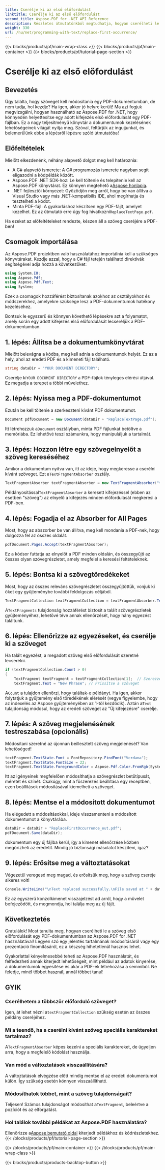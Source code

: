 ```yaml
---
title: Cserélje ki az első előfordulást
linktitle: Cserélje ki az első előfordulást
second_title: Aspose.PDF for .NET API Reference
description: Részletes útmutatónkból megtudhatja, hogyan cserélheti le a szöveg első előfordulását a PDF-ben az Aspose.PDF for .NET használatával. Tökéletes fejlesztőknek és dokumentumkezelőknek.
weight: 330
url: /hu/net/programming-with-text/replace-first-occurrence/
---
```


{{< blocks/products/pf/main-wrap-class >}}
{{< blocks/products/pf/main-container >}}
{{< blocks/products/pf/tutorial-page-section >}}

# Cserélje ki az első előfordulást

## Bevezetés

Úgy találta, hogy szöveget kell módosítania egy PDF-dokumentumban, de nem tudja, hol kezdje? Ha igen, akkor jó helyre került! Ma azt fogjuk megvizsgálni, hogyan használható az Aspose.PDF for .NET, hogy könnyedén helyettesítse egy adott kifejezés első előfordulását egy PDF-fájlban. Ez a nagy teljesítményű könyvtár a dokumentumok kezelésének lehetőségeinek világát nyitja meg. Szóval, feltűrjük az ingujjunkat, és belemerülünk ebbe a lépésről lépésre szóló útmutatóba!

## Előfeltételek

Mielőtt elkezdenénk, néhány alapvető dolgot meg kell határoznia:

- A C# alapvető ismerete: A C# programozás ismerete nagyban segít eligazodni a kódpéldák között.
-  Aspose.PDF .NET SDK-hoz: Le kell töltenie és telepítenie kell az Aspose.PDF könyvtárat. Ez könnyen megtehető a[Aspose honlapja](https://releases.aspose.com/pdf/net/). 
- .NET fejlesztői környezet: Győződjön meg arról, hogy be van állítva a Visual Studio vagy más .NET-kompatibilis IDE, ahol megírhatja és tesztelheti a kódot.
- Minta PDF-fájl: A gyakorláshoz készítsen egy PDF-fájlt, amelyet kezelhet. Ez az útmutató erre úgy fog hivatkozni`ReplaceTextPage.pdf`.

Ha ezeket az előfeltételeket rendezte, készen áll a szöveg cseréjére a PDF-ben!

## Csomagok importálása

Az Aspose.PDF projektben való használatához importálnia kell a szükséges könyvtárakat. Kezdje azzal, hogy a C# fájl tetején található direktívák segítségével adja hozzá a következőket:

```csharp
using System.IO;
using Aspose.Pdf;
using Aspose.Pdf.Text;
using System;
```

Ezek a csomagok hozzáférést biztosítanak azokhoz az osztályokhoz és módszerekhez, amelyekre szüksége lesz a PDF-dokumentumok hatékony kezeléséhez.

Bontsuk le egyszerű és könnyen követhető lépésekre azt a folyamatot, amely során egy adott kifejezés első előfordulását lecseréljük a PDF-dokumentumban.

## 1. lépés: Állítsa be a dokumentumkönyvtárat

Mielőtt belevágna a kódba, meg kell adnia a dokumentumok helyét. Ez az a hely, ahol az eredeti PDF és a kimeneti fájl található.

```csharp
string dataDir = "YOUR DOCUMENT DIRECTORY";
```
 Cserélje ki`YOUR DOCUMENT DIRECTORY` a PDF-fájlok tényleges elérési útjával. Ez megadja a terepet a többi művelethez.

## 2. lépés: Nyissa meg a PDF-dokumentumot

Ezután be kell töltenie a szerkeszteni kívánt PDF dokumentumot.

```csharp
Document pdfDocument = new Document(dataDir + "ReplaceTextPage.pdf");
```
Itt létrehozzuk a`Document` osztályban, minta PDF fájlunkat betöltve a memóriába. Ez lehetővé teszi számunkra, hogy manipuláljuk a tartalmát.

## 3. lépés: Hozzon létre egy szövegelnyelőt a szöveg kereséséhez

 Amikor a dokumentum nyitva van, itt az ideje, hogy megkeresse a cserélni kívánt szöveget. Ezt a`TextFragmentAbsorber` osztály.

```csharp
TextFragmentAbsorber textFragmentAbsorber = new TextFragmentAbsorber("text");
```
 Példányosítással`TextFragmentAbsorber` a keresett kifejezéssel (ebben az esetben "szöveg") az elnyelő a kifejezés minden előfordulását megkeresi a PDF-ben.

## 4. lépés: Fogadja el az Absorber for All Pages

Most, hogy az abszorber be van állítva, meg kell mondania a PDF-nek, hogy dolgozza fel az összes oldalát.

```csharp
pdfDocument.Pages.Accept(textFragmentAbsorber);
```
Ez a kódsor futtatja az elnyelőt a PDF minden oldalán, és összegyűjti az összes olyan szövegrészletet, amely megfelel a keresési feltételeknek.

## 5. lépés: Bontsa ki a szövegtöredékeket

Most, hogy az összes releváns szövegrészletet összegyűjtöttük, vonjuk ki őket egy gyűjteménybe további feldolgozás céljából.

```csharp
TextFragmentCollection textFragmentCollection = textFragmentAbsorber.TextFragments;
```
 A`TextFragments` tulajdonság hozzáférést biztosít a talált szövegrészletek gyűjteményéhez, lehetővé téve annak ellenőrzését, hogy hány egyezést találtunk.

## 6. lépés: Ellenőrizze az egyezéseket, és cserélje ki a szöveget

Ha talált egyezést, a megadott szöveg első előfordulását szeretné lecserélni.

```csharp
if (textFragmentCollection.Count > 0)
{
    TextFragment textFragment = textFragmentCollection[1];  // Szerezze meg az első előfordulást
    textFragment.Text = "New Phrase"; // Frissítse a szöveget
```
 A`Count` a tulajdon ellenőrzi, hogy találtak-e példányt. Ha igen, akkor folytatjuk a gyűjtemény első töredékének elérését (vegye figyelembe, hogy az indexelés az Aspose gyűjteményében az 1-től kezdődik). Aztán a`Text` tulajdonság módosul, hogy az eredeti szöveget az "Új kifejezésre" cserélje.

## 7. lépés: A szöveg megjelenésének testreszabása (opcionális)

Módosítani szeretné az újonnan beillesztett szöveg megjelenését? Van lehetőséged!

```csharp
textFragment.TextState.Font = FontRepository.FindFont("Verdana");
textFragment.TextState.FontSize = 22;
textFragment.TextState.ForegroundColor = Aspose.Pdf.Color.FromRgb(System.Drawing.Color.Blue);
```
Itt az igényeinek megfelelően módosíthatja a szövegrészlet betűtípusát, méretét és színét. Csakúgy, mint a fűszerezés beállítása egy receptben, ezen beállítások módosításával kiemelheti a szöveget.

## 8. lépés: Mentse el a módosított dokumentumot

Ha elégedett a módosításokkal, ideje visszamenteni a módosított dokumentumot a könyvtárába.

```csharp
dataDir = dataDir + "ReplaceFirstOccurrence_out.pdf";
pdfDocument.Save(dataDir);
```
dokumentum egy új fájlba kerül, így a kimenet ellenőrzése közben megőrizheti az eredetit. Mindig jó biztonsági másolatot készíteni, igaz?

## 9. lépés: Erősítse meg a változtatásokat

Végezetül veregesd meg magad, és erősítsük meg, hogy a szöveg cseréje sikeres volt!

```csharp
Console.WriteLine("\nText replaced successfully.\nFile saved at " + dataDir);
```
Ez az egyszerű konzolkimenet visszajelzést ad arról, hogy a művelet befejeződött, és megmondja, hol találja meg az új fájlt.

## Következtetés

Gratulálok! Most tanulta meg, hogyan cserélheti le a szöveg első előfordulását egy PDF-dokumentumban az Aspose.PDF for .NET használatával! Legyen szó egy jelentés tartalmának módosításáról vagy egy prezentáció finomításáról, ez a készség hihetetlenül hasznos lehet. 

Gyakorlattal kényelmesebbé teheti az Aspose.PDF használatát, és felfedezheti annak kiterjedt lehetőségeit, mint például az adatok kinyerése, a dokumentumok egyesítése és akár a PDF-ek létrehozása a semmiből. Ne feledje, minél többet használ, annál többet tanul!

## GYIK

### Cserélhetem a többször előforduló szöveget?
 Igen, át lehet nézni a`textFragmentCollection` szükség esetén az összes példány cseréjéhez.

### Mi a teendő, ha a cserélni kívánt szöveg speciális karaktereket tartalmaz?
 A`TextFragmentAbsorber` képes kezelni a speciális karaktereket, de ügyeljen arra, hogy a megfelelő kódolást használja.

### Van mód a változtatások visszaállítására?
A változtatások elvégzése előtt mindig mentse el az eredeti dokumentumot külön. Így szükség esetén könnyen visszaállítható.

### Módosíthatok többet, mint a szöveg tulajdonságait?
 Teljesen! Számos tulajdonságot módosíthat a`TextFragment`, beleértve a pozíciót és az elforgatást.

### Hol találok további példákat az Aspose.PDF használatára?
 Ellenőrizze a[Aspose bemutató oldal](https://releases.aspose.com/pdf/net/) kiterjedt példákhoz és kódrészletekhez.
{{< /blocks/products/pf/tutorial-page-section >}}

{{< /blocks/products/pf/main-container >}}
{{< /blocks/products/pf/main-wrap-class >}}

{{< blocks/products/products-backtop-button >}}
